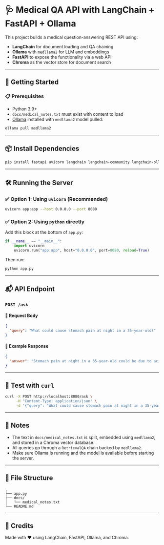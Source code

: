 # 🩺 Medical QA API with LangChain + FastAPI + Ollama

This project builds a medical question-answering REST API using:

- **LangChain** for document loading and QA chaining  
- **Ollama** with `medllama2` for LLM and embeddings  
- **FastAPI** to expose the functionality via a web API  
- **Chroma** as the vector store for document search

---

## 🚀 Getting Started

### 📋 Prerequisites

- Python 3.9+
- `docs/medical_notes.txt` must exist with content to load
- [Ollama](https://ollama.com) installed with `medllama2` model pulled:

```bash
ollama pull medllama2
```

---

## 📦 Install Dependencies

```bash
pip install fastapi uvicorn langchain langchain-community langchain-ollama
```

---

## 🛠️ Running the Server

### ✅ Option 1: Using `uvicorn` (Recommended)

```bash
uvicorn app:app --host 0.0.0.0 --port 8080
```

### ✅ Option 2: Using `python` directly

Add this block at the bottom of `app.py`:

```python
if __name__ == "__main__":
    import uvicorn
    uvicorn.run("app:app", host="0.0.0.0", port=8080, reload=True)
```

Then run:

```bash
python app.py
```

---

## 📬 API Endpoint

### `POST /ask`

#### 🔹 Request Body

```json
{
  "query": "What could cause stomach pain at night in a 35-year-old?"
}
```

#### 🔹 Example Response

```json
{
  "answer": "Stomach pain at night in a 35-year-old could be due to acid reflux, gastritis, ulcers, or stress-related digestive issues..."
}
```

---

## 🧪 Test with `curl`

```bash
curl -X POST http://localhost:8080/ask \
     -H "Content-Type: application/json" \
     -d '{"query": "What could cause stomach pain at night in a 35-year-old?"}'
```

---

## 📌 Notes

- The text in `docs/medical_notes.txt` is split, embedded using `medllama2`, and stored in a Chroma vector database.
- All queries go through a `RetrievalQA` chain backed by `medllama2`.
- Make sure Ollama is running and the model is available before starting the server.

---

## 📂 File Structure

```
.
├── app.py
├── docs/
│   └── medical_notes.txt
└── README.md
```

---

## 🧠 Credits

Made with ❤️ using LangChain, FastAPI, Ollama, and Chroma.
